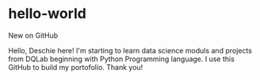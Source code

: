 # hello-world
New on GitHub

Hello, Deschie here! I'm starting to learn data science moduls and projects from DQLab beginning with Python Programming language.
I use this GitHub to build my portofolio.
Thank you!